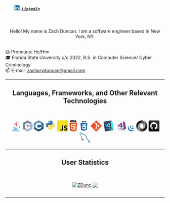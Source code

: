 <h5 align="left">
  <code>
    <a href="https://linkedin.com/in/zachary-a-duncan/" title="LinkedIn Profile"><img width="16" src="images/linkedin.svg"> LinkedIn</a></code>

</h5>
<br>
<p align="center">
  Hello! My name is Zach Duncan. I am a software engineer based in New York, NY.
</p>
<p align="left">
  <br>
    😄 Pronouns: He/Him
  <br>
    🎓 Florida State University c/o 2022, B.S. in Computer Science/ Cyber Criminology
  <br>
    📫 E-mail: <a href="mailto: zacharyduncan@gmail.com">zacharyduncan@gmail.com</a>
</p>

<hr>
<h2 align="center">Languages, Frameworks, and Other Relevant Technologies</h2>
<br>
<p align="center">
  <code><img title="Java" height="35" src="images/java-original.svg"></code>
  <code><img title="C" height="35" src="images/c.svg"></code>
  <code><img title="C++" height="35" src="images/cpp.svg"></code>
  <code><img title="Python" height="35" src="images/python-original.svg"></code>
  <code><img title="Javascript" height="35" src="images/javascript.svg"></code>
  <code><img title="HTML5" height="35" src="images/html5.svg"></code>
  <code><img title="CSS" height="35" src="images/css.svg"></code>
  <code><img title="Git" height="35" src="images/git-original.svg"></code>
  <code><img title="Visual Studio Code" height="35" src="images/vscode.png"></code>
  <code><img title="Microsoft Visual Studio" height="35" src="images/visualstudio.png"></code>
  <code><img title="JQuery" height="23" src="images/jquery-original.svg"></code>
  <code><img title="JSON" height="35" src="images/json.svg"></code>
  <code><img title="GitHub" height="35" src="images/github.svg"></code>
  <code><img title="MySQL" height="35" src="images/mysql.svg"></code>
</p>
<hr>

<h2 align="center">User Statistics</h2>
<br>
<p align=center>
  <div align=center>
    <a href="https://github.com/denvercoder1/github-readme-streak-stats" title="Go to Source">
      <img align="center" width=360 src="https://github-readme-streak-stats.herokuapp.com/?user=ZDunc&theme=react&border=61dafb&hide_border=true" alt="ZDunc" />
    </a>
    <a href="https://github.com/ZDunc/github-readme-stats">
      <img width=290 align="center" src="https://github-readme-stats.vercel.app/api/top-langs/?username=ZDunc&hide=c%23,powershell,Mathematica,Ruby,Objective-C,Objective-C%2b%2b,Cuda&title_color=61dafb&text_color=ffffff&icon_color=61dafb&bg_color=20232a&langs_count=8&layout=compact&border_color=61dafb&hide_border=true" />
    </a>
  </div>
  <br>
</p>

<hr>
